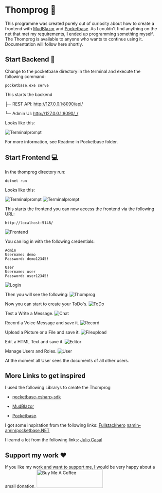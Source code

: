 # Thomprog  :construction:
This programme was created purely out of curiosity about how to create a frontend with [MudBlazor](https://mudblazor.com/) and [Pocketbase](https://pocketbase.io/). As I couldn't find anything on the net that met my requirements, I ended up programming something myself. The Thomprog is available to anyone who wants to continue using it. Documentation will follow here shortly. 
## Start Backend :crystal_ball:
  

Change to the pocketbase directory in the terminal and execute the following command:

    pocketbase.exe serve

This starts the backend

├─ REST API: http://127.0.0.1:8090/api/

└─ Admin UI: http://127.0.0.1:8090/_/

Looks like this:

![Terminalprompt](/doc/promt_pb.jpg "Terminalprompt")

For more information, see Readme in Pocketbase folder.

## Start Frontend :computer:

In the thomprog directory run:

    dotnet run

Looks like this:

![Terminalprompt](/doc/promt_thomprog.jpg "Terminalprompt")
![Terminalprompt](/doc/promt_thomprog1.jpg "Terminalprompt")

This starts the frontend you can now access the frontend via the following URL:

    http://localhost:5148/

![Frontend](/doc/frontend.jpg "Frontend")

You can log in with the following credentials:

    Admin
    Username: demo
    Password: demo12345!

    User
    Username: user
    Password: user12345!

![Login](/doc/login.jpg "Login")

Then you will see the following:
![Thomprog](/doc/thomprog.jpg "Thomprog")

Now you can start to create your ToDo's.
![ToDo](/doc/todo.jpg "ToDo")

Test a Write a Message. 
![Chat](/doc/chat.jpg "Chat")

Record a Voice Message and save it.
![Record](/doc/recorder.jpg "Record")

Upload a Picture or a File and save it.
![Fileupload](/doc/fileuplaod.jpg "Fileupload")

Edit a HTML Text and save it.
![Editor](/doc/editor.jpg "Editor")

Manage Users and Roles.
![User](/doc/user.jpg "User")

At the moment all User sees the documents of all other users.

## More Links to get inspired
I used the following Librarys to create the Thomprog
- [pocketbase-csharp-sdk](https://github.com/PRCV1/pocketbase-csharp-sdk)

- [MudBlazor](https://mudblazor.com/) 
- [Pocketbase](https://pocketbase.io/).  

I got some inspiration from the following links:
[Fullstackhero](https://fullstackhero.net/ )
[namin-amin/pocketbase.NET](https://github.com/namin-amin/pocketbase.NET/tree/master/uitest/Pages )

I learnd a lot from the following links:
[Julio Casal](https://juliocasal.com/ )


## Support my work :heart:
If you like my work and want to support me, I would be very happy about a small donation. 
<a href="https://www.buymeacoffee.com/potenzialentwickler" target="_blank"><img src="https://cdn.buymeacoffee.com/buttons/v2/default-yellow.png" alt="Buy Me A Coffee" style="height: 60px !important;width: 217px !important;" ></a>